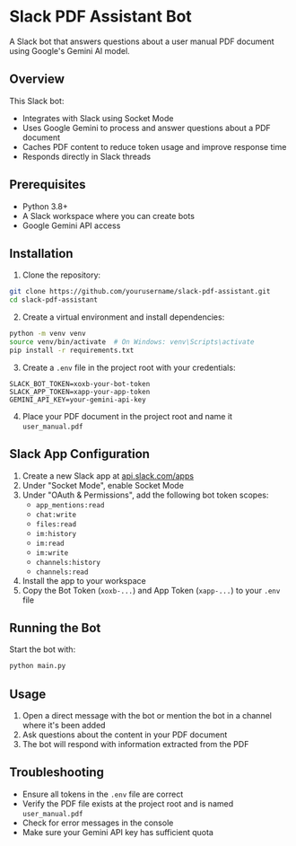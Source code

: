 # Slack PDF Assistant Bot

A Slack bot that answers questions about a user manual PDF document using Google's Gemini AI model.

## Overview

This Slack bot:
- Integrates with Slack using Socket Mode
- Uses Google Gemini to process and answer questions about a PDF document
- Caches PDF content to reduce token usage and improve response time
- Responds directly in Slack threads

## Prerequisites

- Python 3.8+
- A Slack workspace where you can create bots
- Google Gemini API access

## Installation

1. Clone the repository:
```bash
git clone https://github.com/yourusername/slack-pdf-assistant.git
cd slack-pdf-assistant
```

2. Create a virtual environment and install dependencies:
```bash
python -m venv venv
source venv/bin/activate  # On Windows: venv\Scripts\activate
pip install -r requirements.txt
```

3. Create a `.env` file in the project root with your credentials:
```
SLACK_BOT_TOKEN=xoxb-your-bot-token
SLACK_APP_TOKEN=xapp-your-app-token
GEMINI_API_KEY=your-gemini-api-key
```

4. Place your PDF document in the project root and name it `user_manual.pdf`

## Slack App Configuration

1. Create a new Slack app at [api.slack.com/apps](https://api.slack.com/apps)
2. Under "Socket Mode", enable Socket Mode
3. Under "OAuth & Permissions", add the following bot token scopes:
   - `app_mentions:read`
   - `chat:write`
   - `files:read`
   - `im:history`
   - `im:read`
   - `im:write`
   - `channels:history`
   - `channels:read`
4. Install the app to your workspace
5. Copy the Bot Token (`xoxb-...`) and App Token (`xapp-...`) to your `.env` file

## Running the Bot

Start the bot with:

```bash
python main.py
```

## Usage

1. Open a direct message with the bot or mention the bot in a channel where it's been added
2. Ask questions about the content in your PDF document
3. The bot will respond with information extracted from the PDF

## Troubleshooting

- Ensure all tokens in the `.env` file are correct
- Verify the PDF file exists at the project root and is named `user_manual.pdf`
- Check for error messages in the console
- Make sure your Gemini API key has sufficient quota

